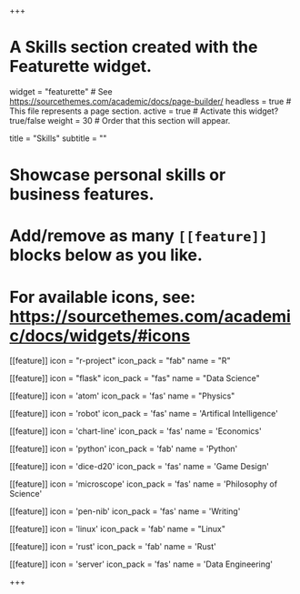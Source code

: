 +++
# A Skills section created with the Featurette widget.
widget = "featurette"  # See https://sourcethemes.com/academic/docs/page-builder/
headless = true  # This file represents a page section.
active = true  # Activate this widget? true/false
weight = 30  # Order that this section will appear.

title = "Skills"
subtitle = ""

# Showcase personal skills or business features.
#
# Add/remove as many `[[feature]]` blocks below as you like.
#
# For available icons, see: https://sourcethemes.com/academic/docs/widgets/#icons

[[feature]]
  icon = "r-project"
  icon_pack = "fab"
  name = "R"

[[feature]]
  icon = "flask"
  icon_pack = "fas"
  name = "Data Science"

[[feature]]
  icon = 'atom'
  icon_pack = 'fas'
  name = "Physics"

[[feature]]
  icon = 'robot'
  icon_pack = 'fas'
  name = 'Artifical Intelligence'

[[feature]]
  icon = 'chart-line'
  icon_pack = 'fas'
  name = 'Economics'

[[feature]]
  icon = 'python'
  icon_pack = 'fab'
  name = 'Python'

[[feature]]
  icon = 'dice-d20'
  icon_pack = 'fas'
  name = 'Game Design'

[[feature]]
  icon = 'microscope'
  icon_pack = 'fas'
  name = 'Philosophy of Science'

[[feature]]
  icon = 'pen-nib'
  icon_pack = 'fas'
  name = 'Writing'

[[feature]]
  icon = 'linux'
  icon_pack = 'fab'
  name = "Linux"

[[feature]]
  icon = 'rust'
  icon_pack = 'fab'
  name = 'Rust'

[[feature]]
  icon = 'server'
  icon_pack = 'fas'
  name = 'Data Engineering'



+++
